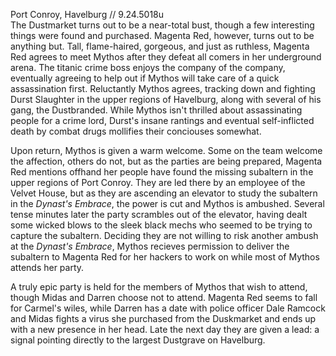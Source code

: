 Port Conroy, Havelburg // 9.24.5018u  
The Dustmarket turns out to be a near-total bust, though a few interesting things were found and purchased. Magenta Red, however, turns out to be anything but. Tall, flame-haired, gorgeous, and just as ruthless, Magenta Red agrees to meet Mythos after they defeat all comers in her underground arena. The titanic crime boss enjoys the company of the company, eventually agreeing to help out if Mythos will take care of a quick assassination first. Reluctantly Mythos agrees, tracking down and fighting Durst Slaughter in the upper regions of Havelburg, along with several of his gang, the Dustbranded. While Mythos isn't thrilled about assassinating people for a crime lord, Durst's insane rantings and eventual self-inflicted death by combat drugs mollifies their conciouses somewhat.  

Upon return, Mythos is given a warm welcome. Some on the team welcome the affection, others do not, but as the parties are being prepared, Magenta Red mentions offhand her people have found the missing subaltern in the upper regions of Port Conroy. They are led there by an employee of the Velvet House, but as they are ascending an elevator to study the subaltern in the *Dynast's Embrace*, the power is cut and Mythos is ambushed. Several tense minutes later the party scrambles out of the elevator, having dealt some wicked blows to the sleek black mechs who seemed to be trying to capture the subaltern. Deciding they are not willing to risk another ambush at the *Dynast's Embrace*, Mythos recieves permission to deliver the subaltern to Magenta Red for her hackers to work on while most of Mythos attends her party.  

A truly epic party is held for the members of Mythos that wish to attend, though Midas and Darren choose not to attend. Magenta Red seems to fall for Carmel's wiles, while Darren has a date with police officer Dale Ramcock and Midas fights a virus she purchased from the Duskmarket and ends up with a new presence in her head. Late the next day they are given a lead: a signal pointing directly to the largest Dustgrave on Havelburg.